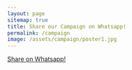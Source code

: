 ```yaml
---
layout: page
sitemap: true
title: Share our Campaign on Whatsapp!
permalink: /campaign
image: /assets/campaign/poster1.jpg
---
```


[Share on Whatsapp!](https://wa.me/?text=This%20group%20of%20engineers%20from%20NIT%20Trichy%20needs%20Rs%2060000%20of%20funds%20to%20build%20a%20prototype%20Oxygen%20concentrator.%20Check%20out%20their%20progress%2C%20and%20donate%20if%20you%20can!%20https%3A%2F%2Fwww.oxigen.site%2Fposter%0A%0A)